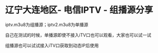 # 辽宁大连地区- 电信IPTV - 组播源分享
iptv.m3u8为组播源；iptv2.m3u8为单播源

自己在测试的时候，单播源即使不接入iTV口也可以观看，大家也可以试一试

组播源也可以试试接入iTV口获取到动态IP后使用
